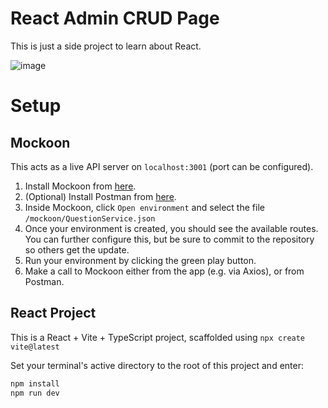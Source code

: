 # React Admin CRUD Page

This is just a side project to learn about React.

![image](https://github.com/ianczm/react-admin-crud-repository/assets/68128992/8d0a5964-6ee9-4f7f-b7ba-529386dbaadb)

# Setup

## Mockoon

This acts as a live API server on `localhost:3001` (port can be configured).

1. Install Mockoon from [here](https://mockoon.com/).
2. (Optional) Install Postman from [here](https://www.postman.com/).
3. Inside Mockoon, click `Open environment` and select the file `/mockoon/QuestionService.json`
4. Once your environment is created, you should see the available routes. You can further configure this, but be sure to commit to the repository so others get the update.
5. Run your environment by clicking the green play button.
6. Make a call to Mockoon either from the app (e.g. via Axios), or from Postman.

## React Project

This is a React + Vite + TypeScript project, scaffolded using `npx create vite@latest`

Set your terminal's active directory to the root of this project and enter:

```sh
npm install
npm run dev
```
